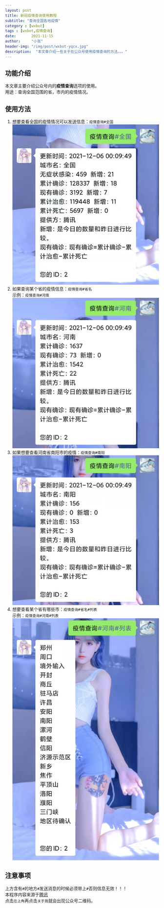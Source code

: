 ```yaml
---
layout: post
title: 新冠疫情查询使用教程
subtitle: "查询全国各地疫情"
category : [wxbot]
tags : [wxbot,疫情查询]
date:       2021-11-15
author:     "小张"
header-img: "/img/post/wxbot-yqcx.jpg"
description:  "本文章介绍一些关于在公众号使用疫情查询的方法。。。"
---
```


## 功能介绍
本文章主要介绍公众号内的**疫情查询**选项的使用。  
用途：查询全国范围的省，市内的疫情情况。  
  
## 使用方法
1. 想要查看全国的疫情情况可以发送信息：`疫情查询#全国`  
![login](/img/post/wxbot_yqcx_qg.jpg)
2. 如果查询某个省的疫情信息：`疫情查询#省名`  
示例：`疫情查询#河南`  
![login](/img/post/wxbot_yqcx_hn.jpg)
3. 如果想要查看河南省南阳市的疫情：`疫情查询#南阳`  
![login](/img/post/wxbot_yqcx_ny.jpg)
4. 想要查看某个省有哪些市：`疫情查询#省名#列表`  
示例：`疫情查询#河南#列表`  
![login](/img/post/wxbot_yqcx_lb.jpg)
  
## 注意事项
上方含有`#`的地方`#`发送消息的时候必须带上`#`否则信息无效！！！  
本程序内容来源于[腾讯](https://news.qq.com/zt2020/page/feiyan.htm#/)  
点击`左上角`再点击`关于我`就会出现公众号二维码。